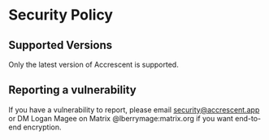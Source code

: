 <!--
SPDX-FileCopyrightText: © 2022 The Accrescent Contributors

SPDX-License-Identifier: Apache-2.0
-->

# Security Policy

## Supported Versions

Only the latest version of Accrescent is supported.

## Reporting a vulnerability

If you have a vulnerability to report, please email <security@accrescent.app> or
DM Logan Magee on Matrix @lberrymage:matrix.org if you want end-to-end
encryption.
